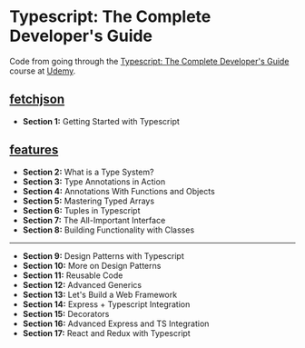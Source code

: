 # Typescript: The Complete Developer's Guide

Code from going through the [Typescript: The Complete Developer's Guide](https://www.udemy.com/typescript-the-complete-developers-guide/) course at [Udemy](https://www.udemy.com).

## [fetchjson](fetchjson)

- **Section 1:** Getting Started with Typescript

## [features](features)

- **Section 2:** What is a Type System?
- **Section 3:** Type Annotations in Action
- **Section 4:** Annotations With Functions and Objects
- **Section 5:** Mastering Typed Arrays
- **Section 6:** Tuples in Typescript
- **Section 7:** The All-Important Interface
- **Section 8:** Building Functionality with Classes

---

- **Section 9:** Design Patterns with Typescript
- **Section 10:** More on Design Patterns
- **Section 11:** Reusable Code
- **Section 12:** Advanced Generics
- **Section 13:** Let's Build a Web Framework
- **Section 14:** Express + Typescript Integration
- **Section 15:** Decorators
- **Section 16:** Advanced Express and TS Integration
- **Section 17:** React and Redux with Typescript
